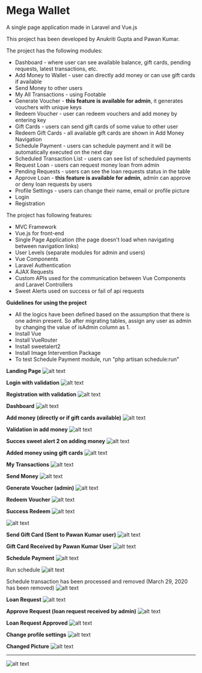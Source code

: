 # Mega Wallet
A single page application made in Laravel and Vue.js

This project has been developed by Anukriti Gupta and Pawan Kumar.

The project has the following modules:
- Dashboard - where user can see available balance, gift cards, pending requests, latest transactions, etc.
- Add Money to Wallet - user can directly add money or can use gift cards if available
- Send Money to other users
- My All Transactions - using Footable
- Generate Voucher - **this feature is available for admin**, it generates vouchers with unique keys
- Redeem Voucher - user can redeem vouchers and add money by entering key
- Gift Cards - users can send gift cards of some value to other user
- Redeem Gift Cards - all available gift cards are shown in Add Money Navigation
- Schedule Payment - users can schedule payment and it will be automatically executed on the next day
- Scheduled Transaction List - users can see list of scheduled payments
- Request Loan - users can request money loan from admin
- Pending Requests - users can see the loan requests status in the table 
- Approve Loan - **this feature is available for admin**, admin can approve or deny loan requests by users
- Profile Settings - users can change their name, email or profile picture
- Login
- Registration


The project has following features:
- MVC Framework
- Vue.js for front-end
- Single Page Application (the page doesn't load when navigating between navigation links)
- User Levels (separate modules for admin and users)
- Vue Components
- Laravel Authentication
- AJAX Requests
- Custom APIs used for the communication between Vue Components and Laravel Controllers
- Sweet Alerts used on success or fail of api requests


**Guidelines for using the project**
- All the logics have been defined based on the assumption that there is one admin present. So after migrating tables, assign any user as admin by changing the value of isAdmin column as 1.
- Install Vue
- Install VueRouter
- Install sweetalert2
- Install Image Intervention Package
- To test Schedule Payment module, run "php artisan schedule:run"



**Landing Page**
![alt text](https://github.com/anukritigupta24/laravel_project-mega_wallet/blob/gh-pages/screenshots/Screenshot%20(77).png)



**Login with validation**
![alt text](https://github.com/anukritigupta24/laravel_project-mega_wallet/blob/gh-pages/screenshots/Screenshot%20(78).png)



**Registration with validation**
![alt text](https://github.com/anukritigupta24/laravel_project-mega_wallet/blob/gh-pages/screenshots/Screenshot%20(79).png)



**Dashboard**
![alt text](https://github.com/anukritigupta24/laravel_project-mega_wallet/blob/gh-pages/screenshots/Screenshot%20(80).png)



**Add money (directly or if gift cards available)**
![alt text](https://github.com/anukritigupta24/laravel_project-mega_wallet/blob/gh-pages/screenshots/Screenshot%20(81).png)



**Validation in add money**
![alt text](https://github.com/anukritigupta24/laravel_project-mega_wallet/blob/gh-pages/screenshots/Screenshot%20(82).png)



**Succes sweet alert 2 on adding money**
![alt text](https://github.com/anukritigupta24/laravel_project-mega_wallet/blob/gh-pages/screenshots/Screenshot%20(83).png)



**Added money using gift cards**
![alt text](https://github.com/anukritigupta24/laravel_project-mega_wallet/blob/gh-pages/screenshots/Screenshot%20(84).png)



**My Transactions**
![alt text](https://github.com/anukritigupta24/laravel_project-mega_wallet/blob/gh-pages/screenshots/Screenshot%20(85).png)



**Send Money**
![alt text](https://github.com/anukritigupta24/laravel_project-mega_wallet/blob/gh-pages/screenshots/Screenshot%20(86).png)



**Generate Voucher (admin)**
![alt text](https://github.com/anukritigupta24/laravel_project-mega_wallet/blob/gh-pages/screenshots/Screenshot%20(88).png)



**Redeem Voucher**
![alt text](https://github.com/anukritigupta24/laravel_project-mega_wallet/blob/gh-pages/screenshots/Screenshot%20(87).png)



**Success Redeem**
![alt text](https://github.com/anukritigupta24/laravel_project-mega_wallet/blob/gh-pages/screenshots/Screenshot%20(89).png)

![alt text](https://github.com/anukritigupta24/laravel_project-mega_wallet/blob/gh-pages/screenshots/Screenshot%20(90).png)



**Send Gift Card (Sent to Pawan Kumar user)**
![alt text](https://github.com/anukritigupta24/laravel_project-mega_wallet/blob/gh-pages/screenshots/Screenshot%20(91).png)



**Gift Card Received by Pawan Kumar User**
![alt text](https://github.com/anukritigupta24/laravel_project-mega_wallet/blob/gh-pages/screenshots/Screenshot%20(92).png)



**Schedule Payment**
![alt text](https://github.com/anukritigupta24/laravel_project-mega_wallet/blob/gh-pages/screenshots/Screenshot%20(96).png)


Run schedule
![alt text](https://github.com/anukritigupta24/laravel_project-mega_wallet/blob/gh-pages/screenshots/Screenshot%20(95).png)


Schedule transaction has been processed and removed (March 29, 2020 has been removed)
![alt text](https://github.com/anukritigupta24/laravel_project-mega_wallet/blob/gh-pages/screenshots/Screenshot%20(97).png)



**Loan Request**
![alt text](https://github.com/anukritigupta24/laravel_project-mega_wallet/blob/gh-pages/screenshots/Screenshot%20(98).png)



**Approve Request (loan request received by admin)**
![alt text](https://github.com/anukritigupta24/laravel_project-mega_wallet/blob/gh-pages/screenshots/Screenshot%20(100).png)



**Loan Request Approved**
![alt text](https://github.com/anukritigupta24/laravel_project-mega_wallet/blob/gh-pages/screenshots/Screenshot%20(103).png)



**Change profile settings**
![alt text](https://github.com/anukritigupta24/laravel_project-mega_wallet/blob/gh-pages/screenshots/Screenshot%20(104).png)



**Changed Picture**
![alt text](https://github.com/anukritigupta24/laravel_project-mega_wallet/blob/gh-pages/screenshots/Screenshot%20(105).png)
****
![alt text](https://github.com/anukritigupta24/laravel_project-mega_wallet/blob/gh-pages/screenshots/Screenshot%20(106).png)







